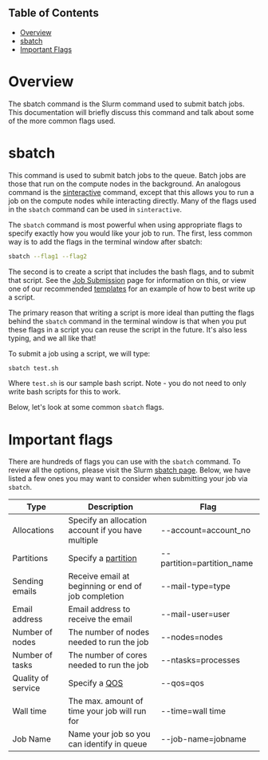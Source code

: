 ## Table of Contents

- [Overview](#overview)
- [sbatch](#sbatch)
- [Important Flags](#important-flags)

# Overview

The sbatch command is the Slurm command used to submit batch jobs.  This documentation will briefly discuss this command and talk about some of the more common flags used.

# sbatch

This command is used to submit batch jobs to the queue.  Batch jobs are those that run on the compute nodes in the background.  An analogous command is the [sinteractive](https://github.com/ResearchComputing/Research-Computing-User-Tutorials/wiki/Interactive-Jobs) command, except that this allows you to run a job on the compute nodes while interacting directly.  Many of the flags used in the `sbatch` command can be used in `sinteractive`.

The `sbatch` command is most powerful when using appropriate flags to specify exactly how you would like your job to run.  The first, less common way is to add the flags in the terminal window after sbatch:

```bash
sbatch --flag1 --flag2
```

The second is to create a script that includes the bash flags, and to submit that script.  See the [Job Submission](https://github.com/ResearchComputing/Research-Computing-User-Tutorials/wiki/Job-Submissions) page for information on this, or view one of our recommended [templates](https://raw.githubusercontent.com/ResearchComputing/Research-Computing-User-Tutorials/master/Templates/General-Job-Template.sh) for an example of how to best write up a script.

The primary reason that writing a script is more ideal than putting the flags behind the `sbatch` command in the terminal window is that when you put these flags in a script you can reuse the script in the future.  It's also less typing, and we all like that!

To submit a job using a script, we will type:
``` bash
sbatch test.sh
```
Where `test.sh` is our sample bash script.  Note - you do not need to only write bash scripts for this to work.

Below, let's look at some common `sbatch` flags.

# Important flags

There are hundreds of flags you can use with the `sbatch` command.  To review all the options, please visit the Slurm [sbatch page](http://slurm.schedmd.com/sbatch.html).  Below, we have listed a few ones you may want to consider when submitting your job via `sbatch`.

|        Type         |                    Description                    |           Flag           | 
|---------------------|---------------------------------------------------|----------------------------|   
|     Allocations     |Specify an allocation account if you have multiple |    --account=account_no    |
|     Partitions      |              Specify a [partition](https://github.com/ResearchComputing/Research-Computing-User-Tutorials/wiki/qos-and-partitions)                |--partition=partition_name  |
|    Sending emails   |Receive email at beginning or end of job completion|      --mail-type=type      |
|    Email address    |	        Email address to receive the email        |      --mail-user=user      |
|   Number of nodes   |	    The number of nodes needed to run the job     |       --nodes=nodes        |
|   Number of tasks   |     The number of cores needed to run the job     |     --ntasks=processes     |
|  Quality of service |	             Specify a [QOS](https://github.com/ResearchComputing/Research-Computing-User-Tutorials/wiki/qos-and-partitions)                      |          --qos=qos         |
|      Wall time      |	  The max. amount of time your job will run for   |      --time=wall time      |
|       Job Name      |     Name your job so you can identify in queue	  |	--job-name=jobname     |
